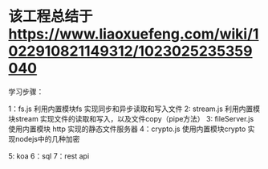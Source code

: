 # 该工程总结于 https://www.liaoxuefeng.com/wiki/1022910821149312/1023025235359040

学习步骤：

1：fs.js          利用内置模块fs 实现同步和异步读取和写入文件
2: stream.js      利用内置模块stream 实现文件的读取和写入，以及文件copy（pipe方法）
3: fileServer.js  使用内置模块 http 实现的静态文件服务器
4：crypto.js      使用内置模块crypto 实现nodejs中的几种加密

5: koa 
6：sql
7：rest api